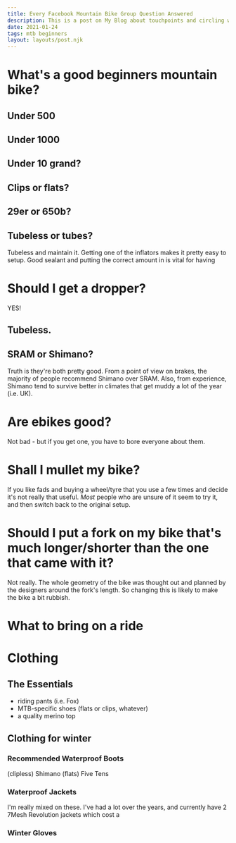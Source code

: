 ```yaml
---
title: Every Facebook Mountain Bike Group Question Answered
description: This is a post on My Blog about touchpoints and circling wagons.
date: 2021-01-24
tags: mtb beginners
layout: layouts/post.njk
---
```



# What's a good beginners mountain bike?

## Under 500


## Under 1000

## Under 10 grand?


## Clips or flats?

## 29er or 650b?

## Tubeless or tubes?

Tubeless and maintain it. Getting one of the inflators makes it pretty easy to setup. Good sealant and putting the correct amount in is vital for having

# Should I get a dropper?

YES! 

## Tubeless.

## SRAM or Shimano?

Truth is they're both pretty good. From a point of view on brakes, the majority of people recommend Shimano over SRAM. Also, from experience, Shimano tend to survive better in climates that get muddy a lot of the year (i.e. UK).

# Are ebikes good?

Not bad - but if you get one, you have to bore everyone about them.

# Shall I mullet my bike?

If you like fads and buying a wheel/tyre that you use a few times and decide it's not really that useful. _Most_ people who are unsure of it seem to try it, and then switch back to the original setup.

# Should I put a fork on my bike that's much longer/shorter than the one that came with it?

Not really. The whole geometry of the bike was thought out and planned by the designers around the fork's length. So changing this is likely to make the bike a bit rubbish.





# What to bring on a ride



# Clothing


## The Essentials

- riding pants (i.e. Fox)
- MTB-specific shoes (flats or clips, whatever)
- a quality merino top

## Clothing for winter

### Recommended Waterproof Boots

(clipless) Shimano
(flats) Five Tens

### Waterproof Jackets

I'm really mixed on these. I've had a lot over the years, and currently have 2 7Mesh Revolution jackets which cost a 


### Winter Gloves


